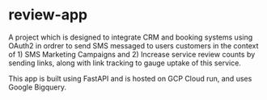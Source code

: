 # review-app

A project which is designed to integrate CRM and booking systems using OAuth2 in ordrer to send SMS messaged to users customers in the context of 1) SMS Marketing Campaigns and 2) Increase service review counts by sending links, along with link tracking to gauge uptake of this service.

This app is built using FastAPI and is hosted on GCP Cloud run, and uses Google Bigquery.
